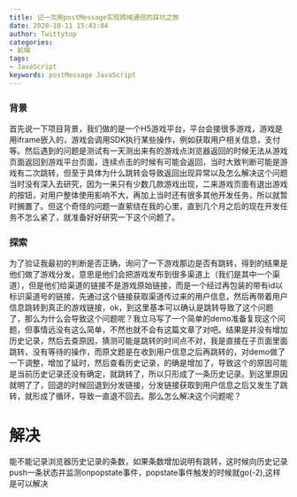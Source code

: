 ```yaml
---
title: 记一次用postMessage实现跨域通信的踩坑之旅
date: 2020-10-11 15:43:04
author: Twittytop
categories:
- 前端
tags:
- JavaScript
keywords: postMessage JavaScript
---
```


### 背景

首先说一下项目背景，我们做的是一个H5游戏平台，平台会接很多游戏，游戏是用iframe嵌入的，游戏会调用SDK执行某些操作，例如获取用户相关信息，支付等。然后遇到的问题是测试有一天测出来有的游戏点浏览器返回的时候无法从游戏页面返回到游戏平台页面，连续点击的时候有可能会返回，当时大致判断可能是游戏有二次跳转，但至于具体为什么跳转会导致返回出现异常以及怎么解决这个问题当时没有深入去研究，因为一来只有少数几款游戏出现，二来游戏页面有退出游戏的按钮，对用户整体使用影响不大，再加上当时还有很多其他开发任务，所以就暂时搁置了。但这个奇怪的问题一直萦绕在我的心里，直到几个月之后的现在开发任务不怎么紧了，就准备好好研究一下这个问题了。

### 探索

为了验证我最初的判断是否正确，询问了一下游戏那边是否有跳转，得到的结果是他们做了游戏分发，意思是他们会把游戏发布到很多渠道上（我们是其中一个渠道），但是他们给渠道的链接不是游戏原始链接，而是一个经过再包装的带有id以标识渠道号的链接，先通过这个链接获取渠道传过来的用户信息，然后再带着用户信息跳转到真正的游戏链接，ok，到这里基本可以确认是跳转导致了这个问题了，那么为什么会导致这个问题呢？我立马写了一个简单的demo准备复现这个问题，但事情远没有这么简单，不然也就不会有这篇文章了对吧。结果是并没有增加历史记录，然后去查原因，猜测可能是跳转的时间点不对，我是直接在子页面里面跳转，没有等待的操作，而原文题是在收到用户信息之后再跳转的，对demo做了一下调整，增加了延时，然后查看历史记录，的确是增加了，导致这个的原因可能是当前历史记录还没有确定，就跳转了，所以只形成了一条历史记录。到这里原因就明了了，回退的时候回退到分发链接，分发链接获取到用户信息之后又发生了跳转，就形成了循环，导致一直退不回去。那么怎么解决这个问题呢？

# 解决

能不能记录浏览器历史记录的条数，如果条数增加说明有跳转，这时候向历史记录push一条状态并监测onpopstate事件，popstate事件触发的时候就go(-2),这样是可以解决



